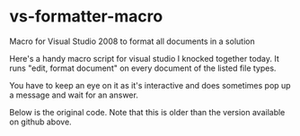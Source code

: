 # vs-formatter-macro
Macro for Visual Studio 2008 to format all documents in a solution

Here's a handy macro script for visual studio I knocked together today.
It runs "edit, format document" on every document of the listed file types.

You have to keep an eye on it as it's interactive and does sometimes pop up a message and wait for an answer.

Below is the original code. Note that this is older than the version available on github above.
